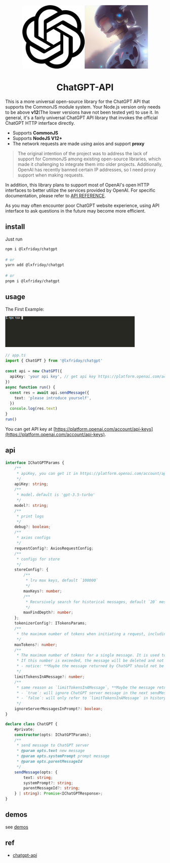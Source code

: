<div align="center">
<img width="197" src="./assets/icon2.png"/><img width="200" src="./assets/icon1.png" alt="generate by stable diffusion"/>
</a>
</div>
<h1 align="center">ChatGPT-API</h1>

This is a more universal open-source library for the ChatGPT API that supports the CommonJS module system. Your Node.js version only needs to be above **v12**(The lower versions have not been tested yet) to use it. In general, it's a fairly universal ChatGPT API library that invokes the official ChatGPT HTTP interface directly.

- Supports **CommonJS** 
- Supports **NodeJS V12+**
- The network requests are made using axios and support **proxy**

> The original intention of the project was to address the lack of support for CommonJS among existing open-source libraries, which made it challenging to integrate them into older projects. Additionally, OpenAI has recently banned certain IP addresses, so I need proxy support when making requests.

In addition, this library plans to support most of OpenAI's open HTTP interfaces to better utilize the services provided by OpenAI. For specific documentation, please refer to [API REFERENCE](https://platform.openai.com/docs/api-reference/models/list).

As you may often encounter poor ChatGPT website experience, using API interface to ask questions in the future may become more efficient.

## install

Just run

```bash
npm i @lxfriday/chatgpt

# or
yarn add @lxfriday/chatgpt

# or
pnpm i @lxfriday/chatgpt
```

## usage

The First Example:

![chatgpt](./assets//chatgpt1.gif)

```ts
// app.ts
import { ChatGPT } from '@lxfriday/chatgpt'

const api = new ChatGPT({
  apiKey: 'your api key', // get api key https://platform.openai.com/account/api-keys
})
async function run() {
  const res = await api.sendMessage({
    text: 'please introduce yourself',
  })
  console.log(res.text)
}
run()
```

You can get API key at [https://platform.openai.com/account/api-keys](https://platform.openai.com/account/api-keys).

## api

```typescript
interface IChatGPTParams {
    /**
     * apiKey, you can get it in https://platform.openai.com/account/api-keys,You can apply for up to 5 at most.
     */
    apiKey: string;
    /**
     * model，default is 'gpt-3.5-turbo'
     */
    model?: string;
    /**
     * print logs
     */
    debug?: boolean;
    /**
     * axios configs
     */
    requestConfig?: AxiosRequestConfig;
    /**
     * configs for store
     */
    storeConfig?: {
        /**
         * lru max keys, default `100000`
         */
        maxKeys?: number;
        /**
         * Recursively search for historical messages, default `20` messages will be sent to the ChatGPT server
         */
        maxFindDepth?: number;
    };
    tokenizerConfig?: ITokensParams;
    /**
     * the maximum number of tokens when initiating a request, including prompts and completion. The default value is 4096.
     */
    maxTokens?: number;
    /**
     * The maximum number of tokens for a single message. It is used to prevent from sending too many tokens to the ChatGPT server.
     * If this number is exceeded, the message will be deleted and not passed on as a prompt to the chatGPT server. The default value is `1000`.
     * - notice: **Maybe the message returned by ChatGPT should not be sent to the ChatGPT server as a prompt for the next conversation**.
     */
    limitTokensInAMessage?: number;
    /**
     * same reason as `limitTokensInAMessage`, **Maybe the message returned by ChatGPT should not be sent to the ChatGPT server as a prompt for the next conversation**, default value is `false`
     * - `true`: will ignore ChatGPT server message in the next sendMessage, and will only refer to `limitTokensInAMessage` in history messages
     * - `false`: will only refer to `limitTokensInAMessage` in history messages
     */
    ignoreServerMessagesInPrompt?: boolean;
}
```

```typescript
declare class ChatGPT {
    #private;
    constructor(opts: IChatGPTParams);
    /**
     * send message to ChatGPT server
     * @param opts.text new message
     * @param opts.systemPrompt prompt message
     * @param opts.parentMessageId
     */
    sendMessage(opts: {
        text: string;
        systemPrompt?: string;
        parentMessageId?: string;
    } | string): Promise<IChatGPTResponse>;
}
```

## demos

see [demos](./demo/)

## ref

- [chatgpt-api](https://github.com/transitive-bullshit/chatgpt-api)